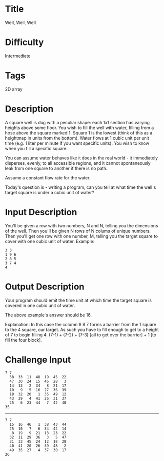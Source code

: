 # Title

Well, Well, Well

# Difficulty

Intermediate

# Tags

2D array

# Description

A square well is dug with a peculiar shape: each 1x1 section has varying heights above some floor. You wish to fill the well with water, filling from a hose above the square marked 1. Square 1 is the lowest (think of this as a heightmap in units from the bottom). Water flows at 1 cubic unit per unit time (e.g. 1 liter per minute if you want specific units). You wish to know when you fill a specific square. 

You can assume water behaves like it does in the real world - it immediately disperses, evenly, to all accessible regions, and it cannot spontaneously leak from one square to another if there is no path. 

Assume a constant flow rate for the water. 

Today's question is - writing a program, can you tell at what time the well's target square is under a cubic unit of water? 

#  Input Description

You'll be given a row with two numbers, N and N, telling you the dimensions of the well. Then you'll be given N rows of N colums of unique numbers. Then you'll get one row with one number, M, telling you the target square to cover with one cubic unit of water. Example:

    3 3
    1 9 6
    2 8 5
    3 7 4
    4

# Output Description

Your program should emit the time unit at which time the target square is covered in one cubic unit of water. 

The above example's answer should be 16. 

Explanation: In this case the column 9 8 7 forms a barrier from the 1 square to the 4 square, our target. As such you have to fill enough to get to a height of 7 to begin filling 4. (7-1) + (7-2) + (7-3) [all to get over the barrier] + 1 [to fill the four block]. 

# Challenge Input

    7 7
      38  33  11  48  19  45  22
      47  30  24  15  46  28   3
      14  13   2  34   8  21  17
      10   9   5  16  27  36  39
      18  32  20   1  35  49  12
      43  29   4  41  26  31  37
      25   6  23  44   7  42  40
    35

----

    7 7
      15  16  46   1  38  43  44
      25  10   7   6  34  42  14
       8  19   9  21  13  23  22
      32  11  29  36   3   5  47
      31  33  45  24  12  18  28
      40  41  20  26  39  48   2
      49  35  27   4  37  30  17
    26

